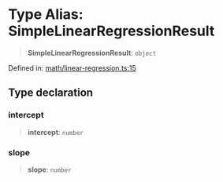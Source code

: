 # Type Alias: SimpleLinearRegressionResult

> **SimpleLinearRegressionResult**: `object`

Defined in: [math/linear-regression.ts:15](https://github.com/GeoDaCenter/openassistant/blob/a5eebdb32e6bf1b6b4eedf634485568edcefaa57/packages/echarts/src/math/linear-regression.ts#L15)

## Type declaration

### intercept

> **intercept**: `number`

### slope

> **slope**: `number`
